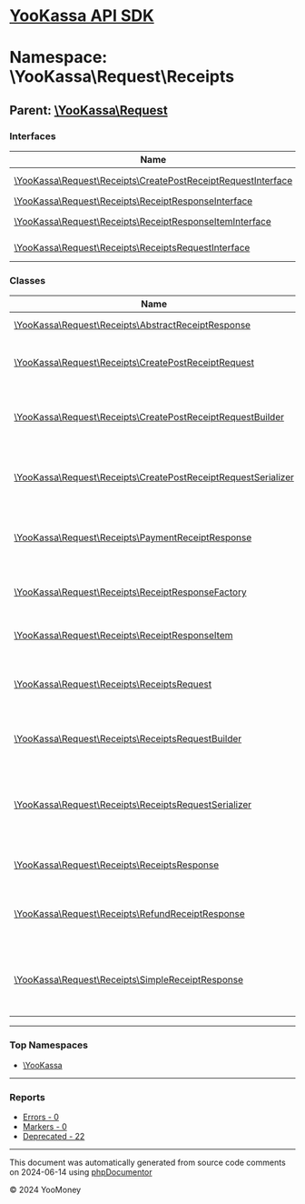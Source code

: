 # [YooKassa API SDK](../home.md)

# Namespace: \YooKassa\Request\Receipts

## Parent: [\YooKassa\Request](../namespaces/yookassa-request.md)

### Interfaces

| Name | Summary |
| ---- | ------- |
| [\YooKassa\Request\Receipts\CreatePostReceiptRequestInterface](../classes/YooKassa-Request-Receipts-CreatePostReceiptRequestInterface.md) | Interface CreatePostReceiptRequestInterface. |
| [\YooKassa\Request\Receipts\ReceiptResponseInterface](../classes/YooKassa-Request-Receipts-ReceiptResponseInterface.md) | Interface ReceiptInterface. |
| [\YooKassa\Request\Receipts\ReceiptResponseItemInterface](../classes/YooKassa-Request-Receipts-ReceiptResponseItemInterface.md) | Interface ReceiptResponseItemInterface. |
| [\YooKassa\Request\Receipts\ReceiptsRequestInterface](../classes/YooKassa-Request-Receipts-ReceiptsRequestInterface.md) | Интерфейс объекта запроса списка возвратов. |

### Classes

| Name | Summary |
| ---- | ------- |
| [\YooKassa\Request\Receipts\AbstractReceiptResponse](../classes/YooKassa-Request-Receipts-AbstractReceiptResponse.md) | Class AbstractReceipt. |
| [\YooKassa\Request\Receipts\CreatePostReceiptRequest](../classes/YooKassa-Request-Receipts-CreatePostReceiptRequest.md) | Класс объекта запроса к API на создание чека. |
| [\YooKassa\Request\Receipts\CreatePostReceiptRequestBuilder](../classes/YooKassa-Request-Receipts-CreatePostReceiptRequestBuilder.md) | Класс билдера объектов запросов к API на создание чека. |
| [\YooKassa\Request\Receipts\CreatePostReceiptRequestSerializer](../classes/YooKassa-Request-Receipts-CreatePostReceiptRequestSerializer.md) | Класс сериалайзера объекта запроса к API создание чека. |
| [\YooKassa\Request\Receipts\PaymentReceiptResponse](../classes/YooKassa-Request-Receipts-PaymentReceiptResponse.md) | Класс описывающий чек, привязанный к платежу. |
| [\YooKassa\Request\Receipts\ReceiptResponseFactory](../classes/YooKassa-Request-Receipts-ReceiptResponseFactory.md) | Фабричный класс для работы с чеками. |
| [\YooKassa\Request\Receipts\ReceiptResponseItem](../classes/YooKassa-Request-Receipts-ReceiptResponseItem.md) | Класс, описывающий товар в чеке. |
| [\YooKassa\Request\Receipts\ReceiptsRequest](../classes/YooKassa-Request-Receipts-ReceiptsRequest.md) | Класс объекта запроса к API списка возвратов магазина. |
| [\YooKassa\Request\Receipts\ReceiptsRequestBuilder](../classes/YooKassa-Request-Receipts-ReceiptsRequestBuilder.md) | Класс билдера объектов запросов к API списка чеков. |
| [\YooKassa\Request\Receipts\ReceiptsRequestSerializer](../classes/YooKassa-Request-Receipts-ReceiptsRequestSerializer.md) | Класс сериализатора объектов запросов к API для получения списка возвратов. |
| [\YooKassa\Request\Receipts\ReceiptsResponse](../classes/YooKassa-Request-Receipts-ReceiptsResponse.md) | Класс для работы со списком чеков. |
| [\YooKassa\Request\Receipts\RefundReceiptResponse](../classes/YooKassa-Request-Receipts-RefundReceiptResponse.md) | Класс описывающий чек, привязанный к возврату. |
| [\YooKassa\Request\Receipts\SimpleReceiptResponse](../classes/YooKassa-Request-Receipts-SimpleReceiptResponse.md) | Класс описывающий чек, не привязанный ни к платежу ни к возврату. |

---

### Top Namespaces

* [\YooKassa](../namespaces/yookassa.md)

---

### Reports
* [Errors - 0](../reports/errors.md)
* [Markers - 0](../reports/markers.md)
* [Deprecated - 22](../reports/deprecated.md)

---

This document was automatically generated from source code comments on 2024-06-14 using [phpDocumentor](http://www.phpdoc.org/)

&copy; 2024 YooMoney